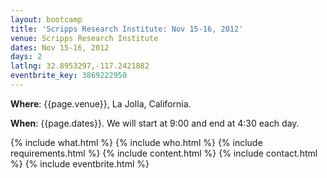 ```yaml
---
layout: bootcamp
title: 'Scripps Research Institute: Nov 15-16, 2012'
venue: Scripps Research Institute
dates: Nov 15-16, 2012
days: 2
latlng: 32.8953297,-117.2421882
eventbrite_key: 3869222950
---
```

**Where**: {{page.venue}}, La Jolla, California.

**When**: {{page.dates}}. We will start at 9:00 and end at 4:30 each day.

{% include what.html %}
{% include who.html %}
{% include requirements.html %}
{% include content.html %}
{% include contact.html %}
{% include eventbrite.html %}
